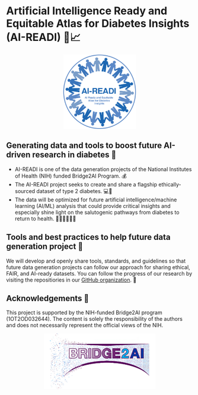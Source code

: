 # Artificial Intelligence Ready and Equitable Atlas for Diabetes Insights (AI-READI) 🤖📈

<p align="center">
    <img src="https://github.com/AI-READI/AI-READI-logo/blob/main/logo/png/option2.png?raw=true" alt="Logo" height="200">
</p>

## Generating data and tools to boost future AI-driven research in diabetes 💉

* AI-READI is one of the data generation projects of the National Institutes of Health (NIH) funded Bridge2AI Program. 💰
* The AI-READI project seeks to create and share a flagship ethically-sourced dataset of type 2 diabetes. 💻💊
* The data will be optimized for future artificial intelligence/machine learning (AI/ML) analysis that could provide critical insights and especially shine light on the salutogenic pathways from diabetes to return to health. 🧑🏽‍⚕️🧑🏽‍💼

## Tools and best practices to help future data generation project 🔧

We will develop and openly share tools, standards, and guidelines so that future data generation projects can follow our approach for sharing ethical, FAIR, and AI-ready datasets. You can follow the progress of our research by visiting the repositiories in our [GitHub organization](https://github.com/AI-READI). 📂

## Acknowledgements 🙏

This project is supported by the NIH-funded Bridge2AI program (1OT2OD032644). The content is solely the responsibility of the authors and does not necessarily represent the official views of the NIH.


<p align="center">
    <img src="https://github.com/AI-READI/Bridge2AI-logo/blob/main/logo-color-upscaled.png?raw=true" alt="Logo" width="300" >
</p>
